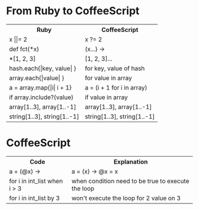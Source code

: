 # From Ruby to CoffeeScript

<table>
  <tr>
    <th>Ruby</th>
    <th>CoffeeScript</th>
  </tr>
  <tr>
    <td>x ||= 2</td>
    <td>x ?= 2</td>
  </tr>
  <tr>
    <td>def fct(*x)</td>
    <td>(x...) -></td>
  </tr>
  <tr>
    <td>*[1, 2, 3]</td>
    <td>[1, 2, 3]...</td>
  </tr>
  <tr>
    <td>hash.each{|key, value| }</td>
    <td>for key, value of hash</td>
  </tr>
  <tr>
    <td>array.each{|value| }</td>
    <td>for value in array</td>
  </tr>
  <tr>
    <td>a = array.map{|i| i + 1}</td>
    <td>a = (i + 1 for i in array)</td>
  </tr>
  <tr>
    <td>if array.include?(value)</td>
    <td>if value in array</td>
  </tr>
  <tr>
    <td>array[1..3], array[1..-1]</td>
    <td>array[1..3], array[1..-1]</td>
  </tr>
  <tr>
    <td>string[1..3], string[1..-1]</td>
    <td>string[1..3], string[1..-1]</td>
  </tr>
</table>

# CoffeeScript

<table>
  <tr>
    <th>Code</th>
    <th>Explanation</th>
  </tr>
  <tr>
    <td>a = (@x) -></td>
    <td>a = (x) -> @x = x</td>
  </tr>
  <tr>
    <td>for i in int_list when i > 3</td>
    <td>when condition need to be true to execute the loop</td>
  </tr>
  <tr>
    <td>for i in int_list by 3</td>
    <td>won't execute the loop for 2 value on 3</td>
  </tr>
</table>
